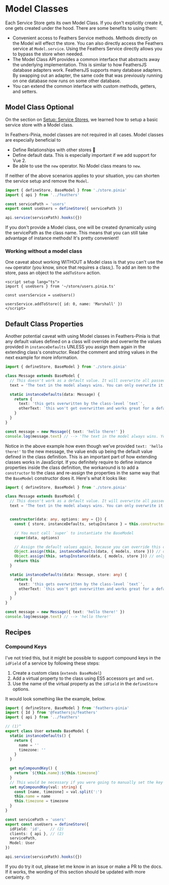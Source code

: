 # Model Classes

Each Service Store gets its own Model Class.  If you don't explicitly create it, one gets created under the hood.  There are some benefits to using them:

- Convenient access to Feathers Service methods.  Methods directly on the Model will effect the store.  You can also directly access the Feathers service at `Model.service`.  Using the Feathers Service directly allows you to bypass the store when needed.
- The Model Class API provides a common interface that abstracts away the underlying implementation.  This is similar to how FeathersJS database adapters work.  FeathersJS supports many database adapters.  By swapping out an adapter, the same code that was previously running on one database now runs on some other database.
- You can extend the common interface with custom methods, getters, and setters.

## Model Class Optional

On the section on [Setup: Service Stores](./setup#service-stores), we learned how to setup a basic service store with a Model class.

In Feathers-Pinia, model classes are not required in all cases.  Model classes are especially beneficial to

- Define Relationships with other stores 🥰
- Define default data.  This is especially important if we add support for Vue 2.
- Be able to use the `new` operator.  No Model class means to `new`.

If neither of the above scenarios applies to your situation, you can shorten the service setup and remove the `Model`.

```ts
import { defineStore, BaseModel } from './store.pinia'
import { api } from '../feathers'

const servicePath = 'users'
export const useUsers = defineStore({ servicePath })

api.service(servicePath).hooks({})
```

If you don't provide a Model class, one will be created dynamically using the servicePath as the class name.  This means that you can still take advantage of instance methods!  It's pretty convenient!


### Working without a model class

One caveat about working WITHOUT a Model class is that you can't use the `new` operator (you know, since that requires a class;).  To add an item to the store, pass an object to the `addToStore` action.

```vue
<script setup lang="ts">
import { useUsers } from '~/store/users.pinia.ts'

const usersService = useUsers()

usersService.addToStore({ id: 0, name: 'Marshall' })
</script>
```

## Default Class Properties

Another potential caveat with using Model classes in Feathers-Pinia is that any default values defined on a class will override and overwrite the values provided in `instanceDefaults` UNLESS you assign them again in the extending class's constructor. Read the comment and string values in the next example for more information.

```ts
import { defineStore, BaseModel } from './store.pinia'

class Message extends BaseModel {
  // This doesn't work as a default value. It will overwrite all passed-in values and always be this value.
  text = 'The text in the model always wins. You can only overwrite it after instantiation'

  static instanceDefaults(data: Message) {
    return {
      text: 'this gets overwritten by the class-level `text`',
      otherText: `this won't get overwritten and works great for a default value`
    }
  }
}

const message = new Message({ text: 'hello there!' })
console.log(message.text) // --> 'The text in the model always wins. You can only overwrite it after instantiation'
```

Notice in the above example how even though we've provided `text: 'hello there!'` to the new message, the value ends up being the default value defined in the class definition.  This is an important part of how extending classes works in JavaScript.  If you definitely require to define instance properties inside the class definition, the workaround is to add a `constructor` to the class and re-assign the properties in the same way that the `BaseModel` constructor does it.  Here's what it looks like:

```ts
import { defineStore, BaseModel } from './store.pinia'

class Message extends BaseModel {
  // This doesn't work as a default value. It will overwrite all passed-in values and always be this value.
  text = 'The text in the model always wins. You can only overwrite it after instantiation'


  constructor(data: any, options: any = {}) {
    const { store, instanceDefaults, setupInstance } = this.constructor as typeof BaseModel

    // You must call `super` to instantiate the BaseModel
    super(data, options)

    // Assign the default values again, because you can override this class's defaults inside this class's `constructor`.
    Object.assign(this, instanceDefaults(data, { models, store })) // only needed when this class implements `instanceDefaults`
    Object.assign(this, setupInstance(data, { models, store })) // only needed when this class implements `setupInstance`
    return this
  }

  static instanceDefaults(data: Message, store: any) {
    return {
      text: 'this gets overwritten by the class-level `text`',
      otherText: `this won't get overwritten and works great for a default value`
    }
  }
}

const message = new Message({ text: 'hello there!' })
console.log(message.text) // --> 'hello there!'
```

## Recipes

### Compound Keys

I've not tried this, but it might be possible to support compound keys in the `idField` of a service by following these steps:

1. Create a custom class (`extends BaseModel`)
2. Add a virtual property to the class using ES5 accessors `get` and `set`.
3. Use the name of the virtual property as the `idField` in the `defineStore` options.

It would look something like the example, below.

```ts
import { defineStore, BaseModel } from 'feathers-pinia'
import { Id } from '@feathersjs/feathers'
import { api } from '../feathers'

// (1)^
export class User extends BaseModel {
  static instanceDefaults() {
    return {
      name = ''
      timezone: ''
    }
  }

  get myCompoundKey() {
    return `${this.name}:${this.timezone}`
  }
  // This would be necessary if you were going to manually set the key on the frontend.
  set myCompoundKey(val: string) {
    const [name, timezone] = val.split(':')
    this.name = name
    this.timezone = timezone
  }
}

const servicePath = 'users'
export const useUsers = defineStore({
  idField: 'id',    // (2)
  clients: { api }, // (2)
  servicePath,
  Model: User
})

api.service(servicePath).hooks({})
```

If you do try it out, please let me know in an issue or make a PR to the docs. If it works, the wording of this section should be updated with more certainty. 🤓